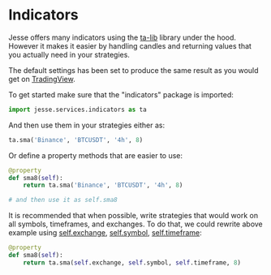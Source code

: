 # Indicators

Jesse offers many indicators using the [ta-lib](http://ta-lib.org) library under the hood. However it makes it easier by handling candles and returning values that you actually need in your strategies.

The default settings has been set to produce the same result as you would get on [TradingView](http://tradingview.com).

To get started make sure that the "indicators" package is imported:

```py
import jesse.services.indicators as ta
```

And then use them in your strategies either as:

```py
ta.sma('Binance', 'BTCUSDT', '4h', 8)
```

Or define a property methods that are easier to use:

```py
@property
def sma8(self):
    return ta.sma('Binance', 'BTCUSDT', '4h', 8)

# and then use it as self.sma8
```

It is recommended that when possible, write strategies that would work on all symbols, timeframes, and exchanges. To do that, we could rewrite above example using [self.exchange](strategies/api.html#exchange), [self.symbol](strategies/api.html#symbol), [self.timeframe](strategies/api.html#timeframe):

```py
@property
def sma8(self):
    return ta.sma(self.exchange, self.symbol, self.timeframe, 8)
```

